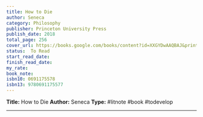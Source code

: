 ```yaml
---
title: How to Die
author: Seneca
category: Philosophy
publisher: Princeton University Press
publish_date: 2018
total_page: 256
cover_url: https://books.google.com/books/content?id=XXGYDwAAQBAJ&printsec=frontcover&img=1&zoom=1&edge=curl&source=gbs_api
status:  To Read
start_read_date: 
finish_read_date: 
my_rate: 
book_note: 
isbn10: 0691175578
isbn13: 9780691175577
---
```

**Title:** How to Die
**Author:** Seneca
**Type:** #litnote #book #todevelop 

---